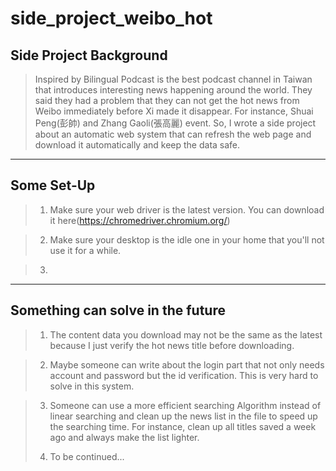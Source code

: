 # side_project_weibo_hot

## Side Project Background
> Inspired by Bilingual Podcast is the best podcast channel in Taiwan that introduces interesting news happening around the world. They said they had a problem that they can not get the hot news from Weibo immediately before Xi made it disappear. For instance, Shuai Peng(彭帥) and Zhang Gaoli(張高麗) event. So, I wrote a side project about an automatic web system that can refresh the web page and download it automatically and keep the data safe.
> 

***

## Some Set-Up
> 1. Make sure your web driver is the latest version. You can download it here(https://chromedriver.chromium.org/)

> 2. Make sure your desktop is the idle one in your home that you'll not use it for a while.

> 3. 


***

## Something can solve in the future
> 1. The content data you download may not be the same as the latest because I just verify the hot news title before downloading.

> 2. Maybe someone can write about the login part that not only needs account and password but the id verification. This is very hard to solve in this system.

> 3. Someone can use a more efficient searching Algorithm instead of linear searching and clean up the news list in the file to speed up the searching time. For instance, clean up all titles saved a week ago and always make the list lighter.
>
>    
>
> 4. To be continued...

